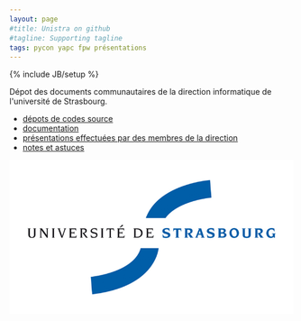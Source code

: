 ```yaml
---
layout: page
#title: Unistra on github 
#tagline: Supporting tagline
tags: pycon yapc fpw présentations
---
```

{% include JB/setup %}

Dépot des documents communautaires de la direction informatique de l'université de Strasbourg.

* [dépots de codes source](http://github.com/unistra)
* [documentation](doc/)
* [présentations effectuées par des membres de la direction](doc/talks)
* [notes et astuces](doc/tips)

<img src="/assets/img/logo.uds.jpg">

